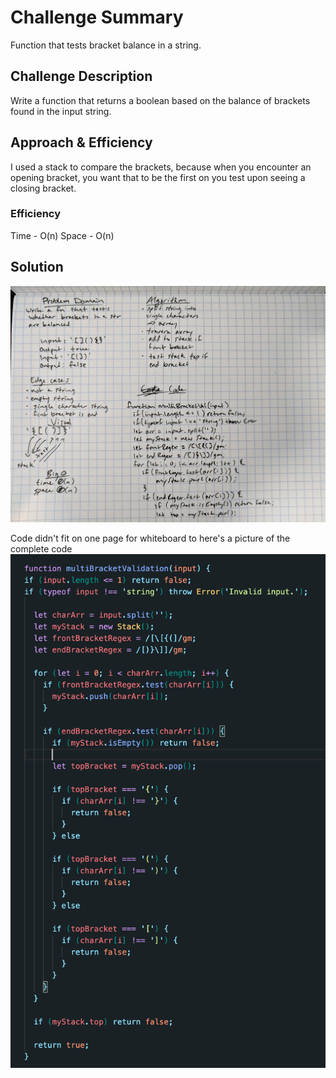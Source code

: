 # Challenge Summary
Function that tests bracket balance in a string.

## Challenge Description
Write a function that returns a boolean based on the balance of brackets found in the input string.

## Approach & Efficiency
I used a stack to compare the brackets, because when you encounter an opening bracket, you want that to be the first on you test upon seeing a closing bracket.

### Efficiency
Time - O(n)
Space - O(n)

## Solution
![multi-bracket-validation](./assets/multi-bracket-validation(2).jpg)  
  
Code didn't fit on one page for whiteboard to here's a picture of the complete code
![multi-bracket-validation](./assets/multi-bracket-validation.png)